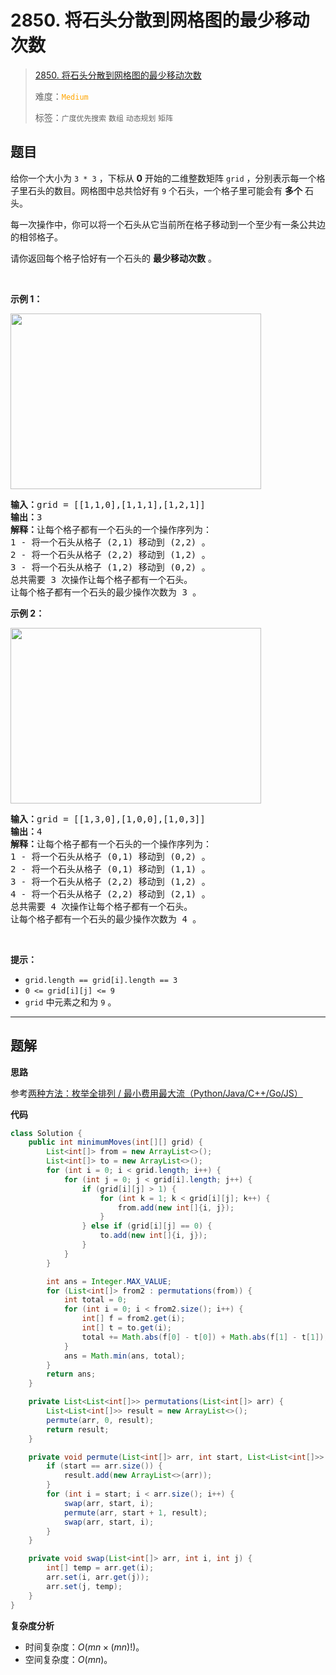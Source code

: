 # 2850. 将石头分散到网格图的最少移动次数

> [2850. 将石头分散到网格图的最少移动次数](https://leetcode.cn/problems/minimum-moves-to-spread-stones-over-grid/)
>
> 难度：<font color=orange>`Medium`</font>
>
> 标签：`广度优先搜索` `数组` `动态规划` `矩阵`

## 题目

<p>给你一个大小为 <code>3 * 3</code>&nbsp;，下标从 <strong>0</strong>&nbsp;开始的二维整数矩阵&nbsp;<code>grid</code>&nbsp;，分别表示每一个格子里石头的数目。网格图中总共恰好有&nbsp;<code>9</code>&nbsp;个石头，一个格子里可能会有 <strong>多个</strong>&nbsp;石头。</p>

<p>每一次操作中，你可以将一个石头从它当前所在格子移动到一个至少有一条公共边的相邻格子。</p>

<p>请你返回每个格子恰好有一个石头的 <strong>最少移动次数</strong>&nbsp;。</p>

<p>&nbsp;</p>

<p><strong class="example">示例 1：</strong></p>

<p><img alt="" src="https://assets.leetcode.com/uploads/2023/08/23/example1-3.svg" style="width: 401px; height: 281px;" /></p>

<pre>
<b>输入：</b>grid = [[1,1,0],[1,1,1],[1,2,1]]
<b>输出：</b>3
<b>解释：</b>让每个格子都有一个石头的一个操作序列为：
1 - 将一个石头从格子 (2,1) 移动到 (2,2) 。
2 - 将一个石头从格子 (2,2) 移动到 (1,2) 。
3 - 将一个石头从格子 (1,2) 移动到 (0,2) 。
总共需要 3 次操作让每个格子都有一个石头。
让每个格子都有一个石头的最少操作次数为 3 。
</pre>

<p><strong class="example">示例 2：</strong></p>

<p><img alt="" src="https://assets.leetcode.com/uploads/2023/08/23/example2-2.svg" style="width: 401px; height: 281px;" /></p>

<pre>
<b>输入：</b>grid = [[1,3,0],[1,0,0],[1,0,3]]
<b>输出：</b>4
<b>解释：</b>让每个格子都有一个石头的一个操作序列为：
1 - 将一个石头从格子 (0,1) 移动到 (0,2) 。
2 - 将一个石头从格子 (0,1) 移动到 (1,1) 。
3 - 将一个石头从格子 (2,2) 移动到 (1,2) 。
4 - 将一个石头从格子 (2,2) 移动到 (2,1) 。
总共需要 4 次操作让每个格子都有一个石头。
让每个格子都有一个石头的最少操作次数为 4 。
</pre>

<p>&nbsp;</p>

<p><strong>提示：</strong></p>

<ul>
	<li><code>grid.length == grid[i].length == 3</code></li>
	<li><code>0 &lt;= grid[i][j] &lt;= 9</code></li>
	<li><code>grid</code>&nbsp;中元素之和为&nbsp;<code>9</code> 。</li>
</ul>


--------------------

## 题解

**思路**

参考[两种方法：枚举全排列 / 最小费用最大流（Python/Java/C++/Go/JS）](https://leetcode.cn/problems/minimum-moves-to-spread-stones-over-grid/solutions/2435313/tong-yong-zuo-fa-zui-xiao-fei-yong-zui-d-iuw8)

**代码**

```java
class Solution {
    public int minimumMoves(int[][] grid) {
        List<int[]> from = new ArrayList<>();
        List<int[]> to = new ArrayList<>();
        for (int i = 0; i < grid.length; i++) {
            for (int j = 0; j < grid[i].length; j++) {
                if (grid[i][j] > 1) {
                    for (int k = 1; k < grid[i][j]; k++) {
                        from.add(new int[]{i, j});
                    }
                } else if (grid[i][j] == 0) {
                    to.add(new int[]{i, j});
                }
            }
        }

        int ans = Integer.MAX_VALUE;
        for (List<int[]> from2 : permutations(from)) {
            int total = 0;
            for (int i = 0; i < from2.size(); i++) {
                int[] f = from2.get(i);
                int[] t = to.get(i);
                total += Math.abs(f[0] - t[0]) + Math.abs(f[1] - t[1]);
            }
            ans = Math.min(ans, total);
        }
        return ans;
    }

    private List<List<int[]>> permutations(List<int[]> arr) {
        List<List<int[]>> result = new ArrayList<>();
        permute(arr, 0, result);
        return result;
    }

    private void permute(List<int[]> arr, int start, List<List<int[]>> result) {
        if (start == arr.size()) {
            result.add(new ArrayList<>(arr));
        }
        for (int i = start; i < arr.size(); i++) {
            swap(arr, start, i);
            permute(arr, start + 1, result);
            swap(arr, start, i);
        }
    }

    private void swap(List<int[]> arr, int i, int j) {
        int[] temp = arr.get(i);
        arr.set(i, arr.get(j));
        arr.set(j, temp);
    }
}
```

**复杂度分析**

- 时间复杂度：$O(mn\times(mn)!)$。
- 空间复杂度：$O(mn)$。
